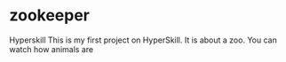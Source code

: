# zookeeper
Hyperskill
This is my first project on HyperSkill. 
It is about a zoo.
You can watch how animals are
